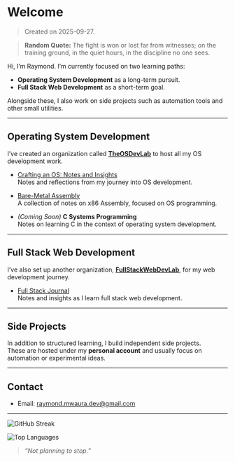 # Welcome

> Created on 2025-09-27.

> **Random Quote:** The fight is won or lost far from witnesses; on the training ground, in the quiet hours, in the discipline no one sees.

Hi, I’m Raymond. I’m currently focused on two learning paths:

+ **Operating System Development** as a long-term pursuit.  
+ **Full Stack Web Development** as a short-term goal.  

Alongside these, I also work on side projects such as automation tools and other small utilities.

---

## Operating System Development

I’ve created an organization called **[TheOSDevLab](https://github.com/TheOSDevLab)** to host all my OS development work.  

+ [Crafting an OS: Notes and Insights](https://github.com/TheOSDevLab/Crafting-an-OS-Notes-and-Insights)  
  Notes and reflections from my journey into OS development.

+ [Bare-Metal Assembly](https://github.com/TheOSDevLab/Bare-Metal-Assembly)  
  A collection of notes on x86 Assembly, focused on OS programming.

+ *(Coming Soon)* **C Systems Programming**  
  Notes on learning C in the context of operating system development.

---

## Full Stack Web Development

I’ve also set up another organization, **[FullStackWebDevLab](https://github.com/FullStackWebDevLab)**, for my web development journey.  

+ [Full Stack Journal](https://github.com/FullStackWebDevLab/FullStackJournal)  
  Notes and insights as I learn full stack web development.

---

## Side Projects

In addition to structured learning, I build independent side projects.  
These are hosted under my **personal account** and usually focus on automation or experimental ideas.

---

## Contact

- Email: [raymond.mwaura.dev@gmail.com](mailto:raymond.mwaura.dev@gmail.com)  

---

![GitHub Streak](https://github-readme-streak-stats-eight.vercel.app/?user=raymondmwaura-osdev&theme=github-dark&hide_border=true)

![Top Languages](https://github-readme-stats.vercel.app/api/top-langs/?username=raymondmwaura-osdev&layout=compact&title_color=ffffff&text_color=ffffff&bg_color=0d1117&hide_border=true)

> *“Not planning to stop.”*
